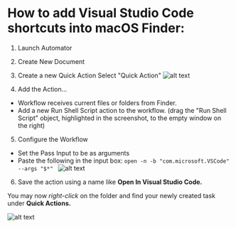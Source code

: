 # How to add Visual Studio Code shortcuts into macOS Finder:

1. Launch Automator

2. Create New Document

3. Create a new Quick Action Select "Quick Action"
![alt text](https://i.stack.imgur.com/BwWGs.png "Quick Action")

4. Add the Action...
* Workflow receives current files or folders from Finder.
* Add a new Run Shell Script action to the workflow. (drag the "Run Shell Script" object, highlighted in the screenshot, to the empty window on the right)

5. Configure the Workflow
* Set the Pass Input to be as arguments
* Paste the following in the input box:
```open -n -b "com.microsoft.VSCode" --args "$*" ```
![alt text](https://i.stack.imgur.com/MnPT6.png "Workflow")

6. Save the action using a name like **Open In Visual Studio Code.**

You may now *right-click* on the folder and find your newly created task under **Quick Actions.**

![alt text](https://i.stack.imgur.com/0VeSP.png "Quick Actions Final")